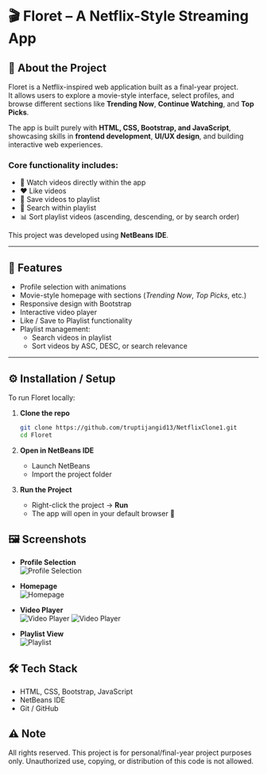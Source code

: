 # 🎬 Floret – A Netflix-Style Streaming App  

## 📖 About the Project  
Floret is a Netflix-inspired web application built as a final-year project.  
It allows users to explore a movie-style interface, select profiles, and browse different sections like **Trending Now**, **Continue Watching**, and **Top Picks**.  

The app is built purely with **HTML, CSS, Bootstrap, and JavaScript**, showcasing skills in **frontend development**, **UI/UX design**, and building interactive web experiences.  

### Core functionality includes:  
- 🎥 Watch videos directly within the app  
- ❤️ Like videos  
- 📂 Save videos to playlist  
- 🔎 Search within playlist  
- 📊 Sort playlist videos (ascending, descending, or by search order)  

This project was developed using **NetBeans IDE**.  

---

## 📌 Features  
- Profile selection with animations  
- Movie-style homepage with sections (*Trending Now*, *Top Picks*, etc.)  
- Responsive design with Bootstrap  
- Interactive video player  
- Like / Save to Playlist functionality  
- Playlist management:  
  - Search videos in playlist  
  - Sort videos by ASC, DESC, or search relevance  

---
## ⚙️ Installation / Setup  
To run Floret locally:  

1. **Clone the repo**  
   ```bash
   git clone https://github.com/truptijangid13/NetflixClone1.git 
   cd Floret

2. **Open in NetBeans IDE**  
   - Launch NetBeans  
   - Import the project folder  

3. **Run the Project**  
   - Right-click the project → **Run**  
   - The app will open in your default browser 🚀

## 🖼️ Screenshots  

- **Profile Selection**  
  ![Profile Selection](assets/selectProfile.png)  

- **Homepage**  
  ![Homepage](assets/homepage.png)  

- **Video Player**  
  ![Video Player](assets/videoPlayer.png)
   ![Video Player](assets/videoPlayer2.png)

- **Playlist View**  
  ![Playlist](assets/playlist.png)  

## 🛠️ Tech Stack  
- HTML, CSS, Bootstrap, JavaScript  
- NetBeans IDE  
- Git / GitHub
  
## ⚠️ Note  
All rights reserved. This project is for personal/final-year project purposes only. Unauthorized use, copying, or distribution of this code is not allowed.
